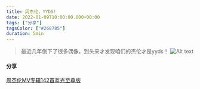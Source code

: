 ```yaml
---
title: 周杰伦，YYDS!
date: 2022-01-09T10:00:00.000+00:00
tags: ["分享"]
tagsColor: ["#268785"]
duration: 5min
---
```


> 最近几年倒下了很多偶像，到头来才发现咱们的杰伦才是yyds！
![Alt text](https://cdn.staticaly.com/gh/d-yx/my-images@main/my-site/jay-chou.webp)

#### 分享
[周杰伦MV专辑142首蓝光至尊版](https://www.aliyundrive.com/s/LZaFr2tqcPF)

